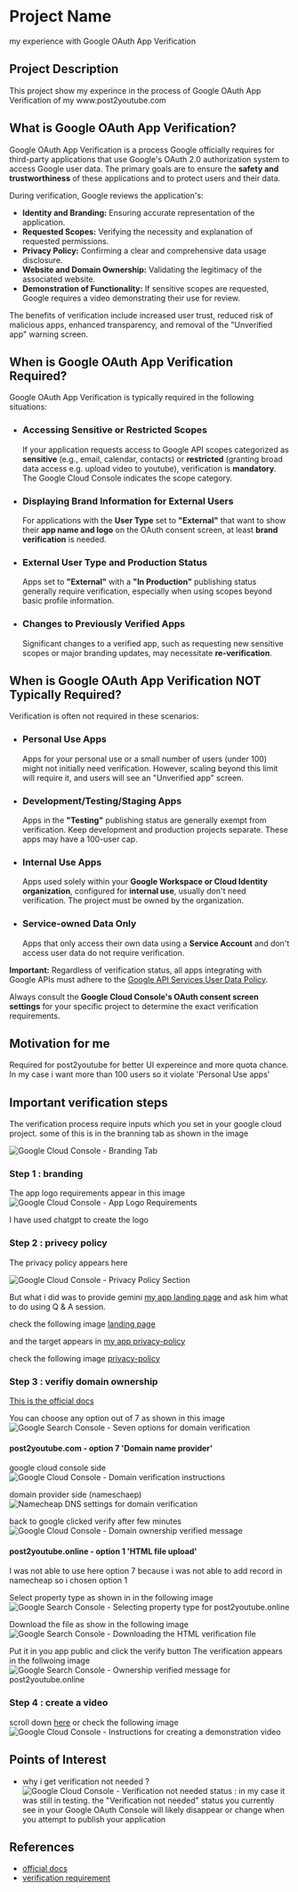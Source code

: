 <h1>Project Name</h1>
my experience with Google OAuth App Verification

<h2>Project Description</h2>
This project show my experince in the process of Google OAuth App Verification of my www.post2youtube.com

  <h2>What is Google OAuth App Verification?</h2>

  <p>Google OAuth App Verification is a process Google officially requires for third-party applications that use Google's OAuth 2.0 authorization system to access Google user data. The primary goals are to ensure the <strong>safety and trustworthiness</strong> of these applications and to protect users and their data.</p>

  <p>During verification, Google reviews the application's:</p>
  <ul>
    <li><strong>Identity and Branding:</strong> Ensuring accurate representation of the application.</li>
    <li><strong>Requested Scopes:</strong> Verifying the necessity and explanation of requested permissions.</li>
    <li><strong>Privacy Policy:</strong> Confirming a clear and comprehensive data usage disclosure.</li>
    <li><strong>Website and Domain Ownership:</strong> Validating the legitimacy of the associated website.</li>
    <li><strong>Demonstration of Functionality:</strong> If sensitive scopes are requested, 
    Google requires a video demonstrating their use for review.</li>
  </ul>

  <p>The benefits of verification include increased user trust, reduced risk of malicious apps, enhanced transparency, and removal of the "Unverified app" warning screen.</p>

  <h2>When is Google OAuth App Verification Required?</h2>

  <p>Google OAuth App Verification is typically required in the following situations:</p>

  <ul>
    <li>
      <h3>Accessing Sensitive or Restricted Scopes</h3>
      <p>If your application requests access to Google API scopes categorized as <strong>sensitive</strong> (e.g., email, calendar, contacts) or <strong>restricted</strong> (granting broad data access e.g. upload video to youtube), verification is <strong>mandatory</strong>. The Google Cloud Console indicates the scope category.</p>
    </li>
    <li>
      <h3>Displaying Brand Information for External Users</h3>
      <p>For applications with the <strong>User Type</strong> set to <strong>"External"</strong> that want to show their <strong>app name and logo</strong> on the OAuth consent screen, at least <strong>brand verification</strong> is needed.</p>
    </li>
    <li>
      <h3>External User Type and Production Status</h3>
      <p>Apps set to <strong>"External"</strong> with a <strong>"In Production"</strong> publishing status generally require verification, especially when using scopes beyond basic profile information.</p>
    </li>
    <li>
      <h3>Changes to Previously Verified Apps</h3>
      <p>Significant changes to a verified app, such as requesting new sensitive scopes or major branding updates, may necessitate <strong>re-verification</strong>.</p>
    </li>
  </ul>

  <h2>When is Google OAuth App Verification NOT Typically Required?</h2>

  <p>Verification is often not required in these scenarios:</p>

  <ul>
    <li>
      <h3>Personal Use Apps</h3>
      <p>Apps for your personal use or a small number of users (under 100) might not initially need verification. However, scaling beyond this limit will require it, and users will see an "Unverified app" screen.</p>
    </li>
    <li>
      <h3>Development/Testing/Staging Apps</h3>
      <p>Apps in the <strong>"Testing"</strong> publishing status are generally exempt from verification. Keep development and production projects separate. These apps may have a 100-user cap.</p>
    </li>
    <li>
      <h3>Internal Use Apps</h3>
      <p>Apps used solely within your <strong>Google Workspace or Cloud Identity organization</strong>, configured for <strong>internal use</strong>, usually don't need verification. The project must be owned by the organization.</p>
    </li>
    <li>
      <h3>Service-owned Data Only</h3>
      <p>Apps that only access their own data using a <strong>Service Account</strong> and don't access user data do not require verification.</p>
    </li>
  </ul>

  <p><strong>Important:</strong> Regardless of verification status, all apps integrating with Google APIs must adhere to the <a href="https://developers.google.com/terms/api-services-user-data-policy">Google API Services User Data Policy</a>.</p>

  <p>Always consult the <strong>Google Cloud Console's OAuth consent screen settings</strong> for your specific project to determine the exact verification requirements.</p>

<h2>Motivation for me</h2>
Required for post2youtube for better UI expereince and more quota chance. 
In my case i want more than 100 users so it violate 'Personal Use apps'

<h2>Important verification steps</h2>

The verification process require inputs which you set in your google cloud project. some of this is in the branning tab as shown in the image

<img src='./figs/verification-process.png' alt='Google Cloud Console - Branding Tab'/>

<h3>Step 1 : branding</h3>
The app logo requirements appear in this image

<img src='./figs/app-logo-requirements.png' alt='Google Cloud Console - App Logo Requirements'/>

I have used chatgpt to create the logo


<h3>Step 2 : privecy policy</h3>

The privacy policy appears here

<img src='./figs/privacy-policy.png' alt='Google Cloud Console - Privacy Policy Section'/>

But what i did was to provide gemini <a href='https://www.post2youtube.com'>my app landing page</a> and ask him what to do using Q & A session.


check the following image <a href='./figs/post2youtube.com.png'>landing page</a>

and the target appears in <a href='https://www.post2youtube.com/privacy-policy'>my app privacy-policy</a>

check the following image <a href='./figs/post2youtube-privacy-policy.com.png'>privacy-policy</a>

<h3>Step 3 : verifiy domain ownership</h3>
<a href='https://support.google.com/webmasters/answer/9008080?sjid=6673206062964333071-EU'>This is the official docs</a></li>

You can choose any option out of 7 as shown in this image
<img src='./figs/7-domain-verification-options.png' alt='Google Search Console - Seven options for domain verification'/>

<h4>post2youtube.com - option 7 'Domain name provider'</h4>

google cloud console side <img  src='./figs/verify-google-side.png' alt='Google Cloud Console - Domain verification instructions'/>

domain provider side (nameschaep) <img  src='./figs/verify-namecheap-side.png' alt='Namecheap DNS settings for domain verification'/>

back to google clicked verify after few minutes <img src='./figs/google-verified.png' alt='Google Cloud Console - Domain ownership verified message'/> 

<h4>post2youtube.online - option 1 'HTML file upload' </h4>
I was not able to use here option 7 because i was not able to add record in namecheap so i chosen option 1

Select property type as shown in in the following image
<img src='./figs/post2youtube.online-choose-property-type.png' alt='Google Search Console - Selecting property type for post2youtube.online'/>


Download the file as show in the following image
<img src='./figs/post2youtube.online-verify-ownership.png' alt='Google Search Console - Downloading the HTML verification file'/>

Put it in you app public and click the verify button
The verification appears in the follwoing image
<img src='./figs/post2youtube.online-ownership-verified.png' alt='Google Search Console - Ownership verified message for post2youtube.online'/>

<h3>Step 4 : create a video</h3>
scroll down <a href='https://support.google.com/cloud/answer/13464321?hl=en&ref_topic=13460882&sjid=2157921980951485823-EU#'>here</a> or check the following image 
<img src='./figs/demo-video.png' alt='Google Cloud Console - Instructions for creating a demonstration video'/>

<h2>Points of Interest</h2>
<ul>
    <li>why i get verification not needed ? <img src='./figs/verification-not-needed.png' alt='Google Cloud Console - Verification not needed status'/> : in my case it was still in testing.  the "Verification not needed" status you currently see in your Google OAuth Console will likely disappear or change when you attempt to publish your application</li>
</ul>

<h2>References</h2>
<ul>
    <li><a href='https://support.google.com/cloud/answer/13463073?hl=en'>official docs</a></li>
    <li><a href='https://support.google.com/cloud/answer/13464321?hl=en&ref_topic=13460882&sjid=7676787867668491552-EU'>verification requirement</a></li>
</ul>
